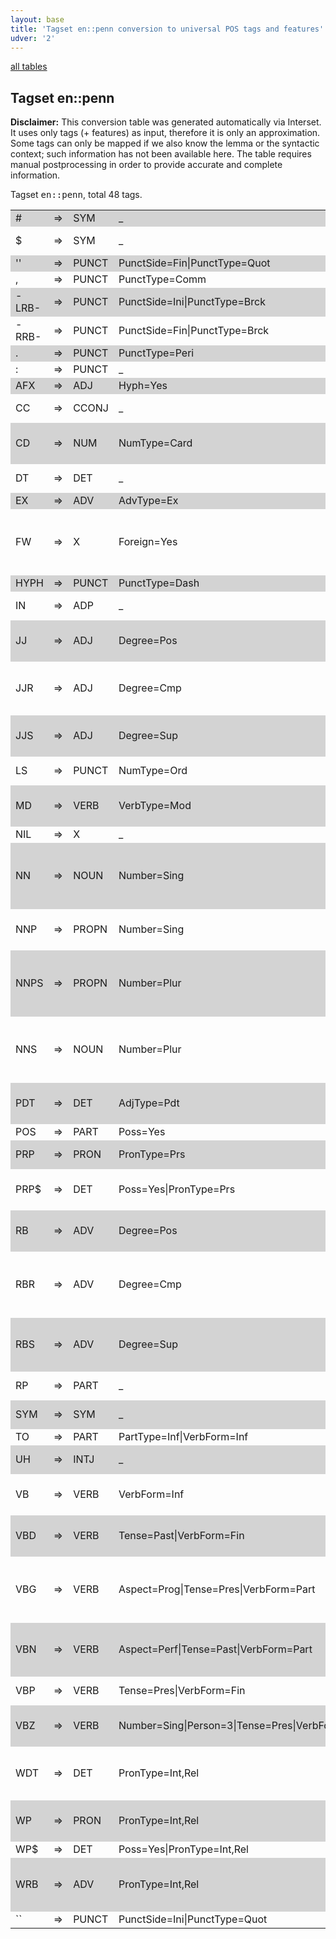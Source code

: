 ```yaml
---
layout: base
title: 'Tagset en::penn conversion to universal POS tags and features'
udver: '2'
---
```


<a href="index.html">all tables</a>

## Tagset en::penn

**Disclaimer:**
This conversion table was generated automatically via Interset.
It uses only tags (+ features) as input, therefore it is only an approximation.
Some tags can only be mapped if we also know the lemma or the syntactic context; such information has not been available here.
The table requires manual postprocessing in order to provide accurate and complete information.

Tagset <tt>en::penn</tt>, total 48 tags.

<table>
  <tr style="background:lightgray"><td>#</td><td>=&gt;</td><td>SYM</td><td>_</td><td><em>#</em></td></tr>
  <tr><td>$</td><td>=&gt;</td><td>SYM</td><td>_</td><td><em>$, C$, US$, A$, HK$</em></td></tr>
  <tr style="background:lightgray"><td>''</td><td>=&gt;</td><td>PUNCT</td><td>PunctSide=Fin|PunctType=Quot</td><td><em>'', '</em></td></tr>
  <tr><td>,</td><td>=&gt;</td><td>PUNCT</td><td>PunctType=Comm</td><td><em>,, 2, an</em></td></tr>
  <tr style="background:lightgray"><td>-LRB-</td><td>=&gt;</td><td>PUNCT</td><td>PunctSide=Ini|PunctType=Brck</td><td><em></em></td></tr>
  <tr><td>-RRB-</td><td>=&gt;</td><td>PUNCT</td><td>PunctSide=Fin|PunctType=Brck</td><td><em></em></td></tr>
  <tr style="background:lightgray"><td>.</td><td>=&gt;</td><td>PUNCT</td><td>PunctType=Peri</td><td><em>., ?, !</em></td></tr>
  <tr><td>:</td><td>=&gt;</td><td>PUNCT</td><td>_</td><td><em>--, :, ;, ..., -</em></td></tr>
  <tr style="background:lightgray"><td>AFX</td><td>=&gt;</td><td>ADJ</td><td>Hyph=Yes</td><td><em></em></td></tr>
  <tr><td>CC</td><td>=&gt;</td><td>CCONJ</td><td>_</td><td><em>and, or, but, &amp;, nor</em></td></tr>
  <tr style="background:lightgray"><td>CD</td><td>=&gt;</td><td>NUM</td><td>NumType=Card</td><td><em>million, billion, one, two, three</em></td></tr>
  <tr><td>DT</td><td>=&gt;</td><td>DET</td><td>_</td><td><em>the, a, an, this, some</em></td></tr>
  <tr style="background:lightgray"><td>EX</td><td>=&gt;</td><td>ADV</td><td>AdvType=Ex</td><td><em>there</em></td></tr>
  <tr><td>FW</td><td>=&gt;</td><td>X</td><td>Foreign=Yes</td><td><em>de, perestroika, glasnost, vs., naczelnik</em></td></tr>
  <tr style="background:lightgray"><td>HYPH</td><td>=&gt;</td><td>PUNCT</td><td>PunctType=Dash</td><td><em></em></td></tr>
  <tr><td>IN</td><td>=&gt;</td><td>ADP</td><td>_</td><td><em>of, in, for, on, that</em></td></tr>
  <tr style="background:lightgray"><td>JJ</td><td>=&gt;</td><td>ADJ</td><td>Degree=Pos</td><td><em>new, other, last, such, first</em></td></tr>
  <tr><td>JJR</td><td>=&gt;</td><td>ADJ</td><td>Degree=Cmp</td><td><em>more, higher, lower, less, better</em></td></tr>
  <tr style="background:lightgray"><td>JJS</td><td>=&gt;</td><td>ADJ</td><td>Degree=Sup</td><td><em>most, least, largest, latest, best</em></td></tr>
  <tr><td>LS</td><td>=&gt;</td><td>PUNCT</td><td>NumType=Ord</td><td><em>3, 2, 1, 4, First</em></td></tr>
  <tr style="background:lightgray"><td>MD</td><td>=&gt;</td><td>VERB</td><td>VerbType=Mod</td><td><em>will, would, could, can, may</em></td></tr>
  <tr><td>NIL</td><td>=&gt;</td><td>X</td><td>_</td><td><em>), }</em></td></tr>
  <tr style="background:lightgray"><td>NN</td><td>=&gt;</td><td>NOUN</td><td>Number=Sing</td><td><em>%, company, year, market, share</em></td></tr>
  <tr><td>NNP</td><td>=&gt;</td><td>PROPN</td><td>Number=Sing</td><td><em>Mr., U.S., Corp., New, Inc.</em></td></tr>
  <tr style="background:lightgray"><td>NNPS</td><td>=&gt;</td><td>PROPN</td><td>Number=Plur</td><td><em>Securities, Democrats, Americans, Brothers, Airlines</em></td></tr>
  <tr><td>NNS</td><td>=&gt;</td><td>NOUN</td><td>Number=Plur</td><td><em>years, shares, sales, companies, prices</em></td></tr>
  <tr style="background:lightgray"><td>PDT</td><td>=&gt;</td><td>DET</td><td>AdjType=Pdt</td><td><em>all, such, half, both, nary</em></td></tr>
  <tr><td>POS</td><td>=&gt;</td><td>PART</td><td>Poss=Yes</td><td><em>'s, '</em></td></tr>
  <tr style="background:lightgray"><td>PRP</td><td>=&gt;</td><td>PRON</td><td>PronType=Prs</td><td><em>it, he, they, I, we</em></td></tr>
  <tr><td>PRP$</td><td>=&gt;</td><td>DET</td><td>Poss=Yes|PronType=Prs</td><td><em>its, his, their, our, her</em></td></tr>
  <tr style="background:lightgray"><td>RB</td><td>=&gt;</td><td>ADV</td><td>Degree=Pos</td><td><em>n't, not, also, only, as</em></td></tr>
  <tr><td>RBR</td><td>=&gt;</td><td>ADV</td><td>Degree=Cmp</td><td><em>more, earlier, less, higher, further</em></td></tr>
  <tr style="background:lightgray"><td>RBS</td><td>=&gt;</td><td>ADV</td><td>Degree=Sup</td><td><em>most, best, least, hardest, Worst</em></td></tr>
  <tr><td>RP</td><td>=&gt;</td><td>PART</td><td>_</td><td><em>up, out, off, down, in</em></td></tr>
  <tr style="background:lightgray"><td>SYM</td><td>=&gt;</td><td>SYM</td><td>_</td><td><em>a, c, \*, \*\*, b</em></td></tr>
  <tr><td>TO</td><td>=&gt;</td><td>PART</td><td>PartType=Inf|VerbForm=Inf</td><td><em>to, na</em></td></tr>
  <tr style="background:lightgray"><td>UH</td><td>=&gt;</td><td>INTJ</td><td>_</td><td><em>yes, well, no, OK, oh</em></td></tr>
  <tr><td>VB</td><td>=&gt;</td><td>VERB</td><td>VerbForm=Inf</td><td><em>be, have, make, buy, get</em></td></tr>
  <tr style="background:lightgray"><td>VBD</td><td>=&gt;</td><td>VERB</td><td>Tense=Past|VerbForm=Fin</td><td><em>said, was, were, had, did</em></td></tr>
  <tr><td>VBG</td><td>=&gt;</td><td>VERB</td><td>Aspect=Prog|Tense=Pres|VerbForm=Part</td><td><em>including, being, according, going, making</em></td></tr>
  <tr style="background:lightgray"><td>VBN</td><td>=&gt;</td><td>VERB</td><td>Aspect=Perf|Tense=Past|VerbForm=Part</td><td><em>been, expected, made, based, sold</em></td></tr>
  <tr><td>VBP</td><td>=&gt;</td><td>VERB</td><td>Tense=Pres|VerbForm=Fin</td><td><em>are, have, do, say, 're</em></td></tr>
  <tr style="background:lightgray"><td>VBZ</td><td>=&gt;</td><td>VERB</td><td>Number=Sing|Person=3|Tense=Pres|VerbForm=Fin</td><td><em>is, has, says, 's, does</em></td></tr>
  <tr><td>WDT</td><td>=&gt;</td><td>DET</td><td>PronType=Int,Rel</td><td><em>which, that, what, whatever, .what</em></td></tr>
  <tr style="background:lightgray"><td>WP</td><td>=&gt;</td><td>PRON</td><td>PronType=Int,Rel</td><td><em>who, what, whom, whoever</em></td></tr>
  <tr><td>WP$</td><td>=&gt;</td><td>DET</td><td>Poss=Yes|PronType=Int,Rel</td><td><em>whose</em></td></tr>
  <tr style="background:lightgray"><td>WRB</td><td>=&gt;</td><td>ADV</td><td>PronType=Int,Rel</td><td><em>when, how, where, why, whenever</em></td></tr>
  <tr><td>``</td><td>=&gt;</td><td>PUNCT</td><td>PunctSide=Ini|PunctType=Quot</td><td><em>``, `, non-``</em></td></tr>
</table>
